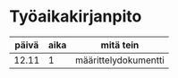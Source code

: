# Työaikakirjanpito
päivä | aika | mitä tein
----- | ---- | ---------
12.11 | 1 | määrittelydokumentti
